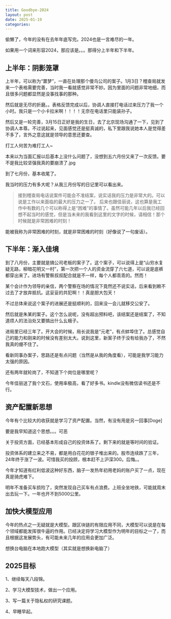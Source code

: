 ```yaml
---
title: Goodbye-2024
layout: post
date: 2025-01-19
categories: 
---
```


偷懒了，今年的没有在去年年底写完。2024也是一言难尽的一年。

如果用一个词来形容2024，那应该是。。。那得分上半年和下半年。

## 上半年：阴影笼罩

上半年，可以称为“噩梦”，一直在处理那个傻鸟公司的案子。1月3日？稽查局就发来一个表格需要完善，当时我一看就感觉非常不妙。因为里面的问题非常地细，而且很多问题都显然是没事找事的那种。

然后就是无尽的折磨。。表格反馈完成以后，协调人直接打电话过来压力了我一个小时。我只是一个小卡拉米啊！！！！无奈在电话里只能装孙子。

然后又是一轮完善，3月15日正好是我的生日，去了北京现场沟通了一下，见到了协调人本尊。不过说起来，见面感觉还是挺真诚的，私下里跟我说她本人是觉得差不多了，言外之意这就是领导的意思还要查。

打工人何苦为难打工人~

本来以为当面汇报以后基本上没什么问题了，没想到五六月份又来了一次反馈。要不是我比较坚强我真的要崩溃了.jpg

到了七月份，基本收尾了。

我当时的压力有多大呢？从我三月份写的日记里可以看出来。

> 接到稽查局电话说案件可能会不准结案，说实话我的压力是非常大的。可以说是工作以来面临的最大的压力之一了。
> 后来也跟佳丽说，这也算是我工作中有数的几个可以称得上是“困难”的事情了。虽然可能几年以后我已经回想不起当时的感觉，但是当未来的我看到这里的文字的时候，请相信！那个时候就是非常困难的时刻！

能被我称为非常困难的时刻，就是非常困难的时刻（好像说了一句废话）。

## 下半年：渐入佳境

到了八月份，主要就是搞公司老板的案子了。这个案子，可以说得上是“山穷水复疑无路，柳暗花明又一村”，第一次把一个人的资金流穿了六七道，可以说是底裤都穿出来了。进场有警察叔叔配合就是不一样，每个人都乖乖的。然而！

某个会计作为领导的亲信，两个警察在场的情况下竟然还不说实话，后来看到赖不过去了才放弃抵抗。这妥妥的共犯啊！！真是胆大包天！

不过总体来说这个案子的进展还是挺顺利的，回来没一会儿就移交公安了。

然后就是朱某的案子。这个怎么说呢，没有超出预料吧，该结案还是结案了，不知道烦人的法治处又要搞出什么幺蛾子。

进局里已经三年了。开大会的时候，局长说我是“元老”，有点蚌埠住了。总感觉自己的能力和刚来的时候没有差别太大。说到这里，新案子终于没有给我办了，不然我真的绷不住了。

看新同事办案子，思路还是有点问题（当然是从我的角度看），可能是我学习能力太强的原因。

还有两年就轮岗了，不知道下个岗位是哪里呢？

今年佳丽送了我个文石，使用率极高，看了好多书。kindle没有微信读书还是不行。

## 资产配置新思想

今年有个比较大的收获就是学习了资产配置。当然，有没有用是另一回事[Doge]

要是我早知道这个思想。。。可恶

关于投资方面，已经基本形成自己的投资体系了。剩下来的就是等时间的验证。

投资体系的建立来之不易，都是用白花花的银子堆出来的。股市连续跌了三年，24年终于涨了一波。可惜我买的投顾，根本赶不上沪深300。后悔。。

今年才知道有红利低波这种好东西，脑子一发热年初用老妈的账户买了一点，现在真是骑虎难下。

明年不准备买车损险了，突然发现自己买车有点浪费。上班全坐地铁，可能就周末出去玩一下。一年也开不到5000公里。

## 加快大模型应用

今年的热点之一无疑就是大模型。跟区块链的有限应用不同，大模型可以说是在每个领域都能发挥很牛逼的作用。已经决定将学习大模型作为明年的目标之一了，而且根据这发展势头，有可能未来几年的应用会更加广泛。

想换台电脑在本地跑大模型（其实就是想换新电脑了）

## 2025目标

1、继续每天八段锦。

2、学习大模型技术，做出一个应用。

3、写一篇关于隐私权的研究课题。

4、早睡早起。
